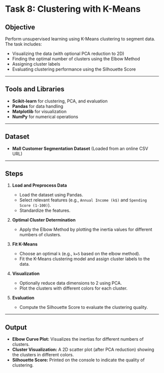 # Task 8: Clustering with K-Means

## Objective

Perform unsupervised learning using K-Means clustering to segment data. The task includes:

* Visualizing the data (with optional PCA reduction to 2D)
* Finding the optimal number of clusters using the Elbow Method
* Assigning cluster labels
* Evaluating clustering performance using the Silhouette Score

---

## Tools and Libraries

* **Scikit-learn** for clustering, PCA, and evaluation
* **Pandas** for data handling
* **Matplotlib** for visualization
* **NumPy** for numerical operations

---

## Dataset

* **Mall Customer Segmentation Dataset** (Loaded from an online CSV URL)

---

## Steps

1. **Load and Preprocess Data**

   * Load the dataset using Pandas.
   * Select relevant features (e.g., `Annual Income (k$)` and `Spending Score (1-100)`).
   * Standardize the features.

2. **Optimal Cluster Determination**

   * Apply the Elbow Method by plotting the inertia values for different numbers of clusters.

3. **Fit K-Means**

   * Choose an optimal `k` (e.g., `k=5` based on the elbow method).
   * Fit the K-Means clustering model and assign cluster labels to the data.

4. **Visualization**

   * Optionally reduce data dimensions to 2 using PCA.
   * Plot the clusters with different colors for each cluster.

5. **Evaluation**

   * Compute the Silhouette Score to evaluate the clustering quality.

---

## Output

* **Elbow Curve Plot:** Visualizes the inertias for different numbers of clusters.
* **Cluster Visualization:** A 2D scatter plot (after PCA reduction) showing the clusters in different colors.
* **Silhouette Score:** Printed on the console to indicate the quality of clustering.
